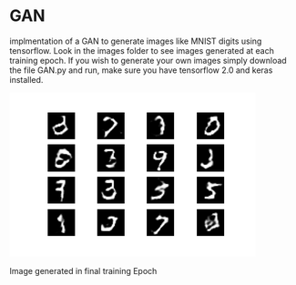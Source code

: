 # GAN
 implmentation of a GAN to generate images like MNIST digits using tensorflow. Look in the images folder to see images generated at each training epoch. If you wish to generate your own images simply download the file GAN.py and run, make sure you have tensorflow 2.0 and keras installed.
 
![image](https://github.com/colejagdtiger/GAN/blob/main/images/image_at_epoch_0050.png?raw=true)

Image generated in final training Epoch
